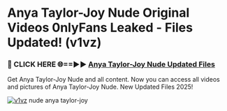 # Anya Taylor-Joy Nude Original Videos 0nlyFans Leaked - Files Updated! (v1vz)

<h3>🔴 CLICK HERE 🌐==►► <a href="https://tinyurl.com/4mcuefdz" rel="nofollow">Anya Taylor-Joy Nude Updated Files</a></h3>

Get Anya Taylor-Joy Nude and all content. Now you can access all videos and pictures of Anya Taylor-Joy Nude. New Updated Files 2025!

[![v1vz](https://i.imgur.com/StAQSOY.gif)](https://tinyurl.com/4mcuefdz)
nude anya taylor-joy